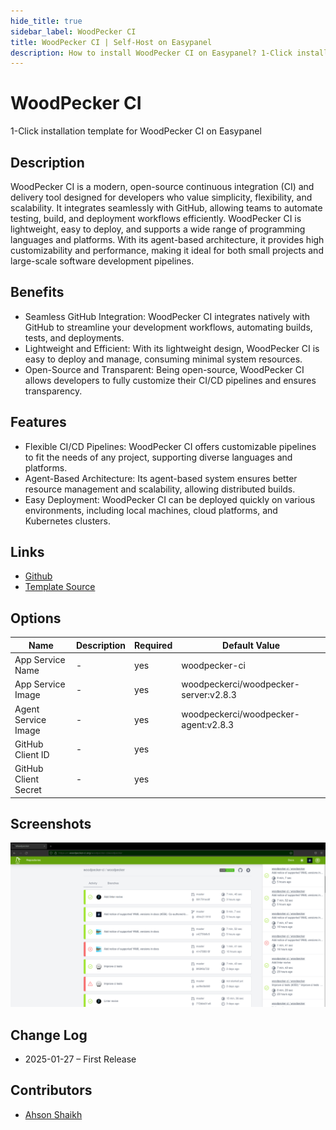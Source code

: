 ```yaml
---
hide_title: true
sidebar_label: WoodPecker CI
title: WoodPecker CI | Self-Host on Easypanel
description: How to install WoodPecker CI on Easypanel? 1-Click installation template for WoodPecker CI on Easypanel
---
```


<!-- generated -->

# WoodPecker CI

1-Click installation template for WoodPecker CI on Easypanel

## Description

WoodPecker CI is a modern, open-source continuous integration (CI) and delivery tool designed for developers who value simplicity, flexibility, and scalability. It integrates seamlessly with GitHub, allowing teams to automate testing, build, and deployment workflows efficiently. WoodPecker CI is lightweight, easy to deploy, and supports a wide range of programming languages and platforms. With its agent-based architecture, it provides high customizability and performance, making it ideal for both small projects and large-scale software development pipelines.

## Benefits

- Seamless GitHub Integration: WoodPecker CI integrates natively with GitHub to streamline your development workflows, automating builds, tests, and deployments.
- Lightweight and Efficient: With its lightweight design, WoodPecker CI is easy to deploy and manage, consuming minimal system resources.
- Open-Source and Transparent: Being open-source, WoodPecker CI allows developers to fully customize their CI/CD pipelines and ensures transparency.

## Features

- Flexible CI/CD Pipelines: WoodPecker CI offers customizable pipelines to fit the needs of any project, supporting diverse languages and platforms.
- Agent-Based Architecture: Its agent-based system ensures better resource management and scalability, allowing distributed builds.
- Easy Deployment: WoodPecker CI can be deployed quickly on various environments, including local machines, cloud platforms, and Kubernetes clusters.

## Links

- [Github](https://github.com/woodpecker-ci/woodpecker)
- [Template Source](https://github.com/easypanel-io/templates/tree/main/templates/woodpeckerci)

## Options

Name | Description | Required | Default Value
-|-|-|-
App Service Name | - | yes | woodpecker-ci
App Service Image | - | yes | woodpeckerci/woodpecker-server:v2.8.3
Agent Service Image | - | yes | woodpeckerci/woodpecker-agent:v2.8.3
GitHub Client ID | - | yes | 
GitHub Client Secret | - | yes | 

## Screenshots

![WoodPecker CI Screenshot](./assets/screenshot.png)

## Change Log

- 2025-01-27 – First Release

## Contributors

- [Ahson Shaikh](https://github.com/Ahson-Shaikh)

